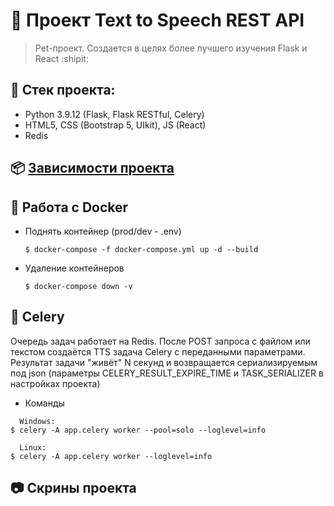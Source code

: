 # :poop: Проект Text to Speech REST API
> Pet-проект. Создается в целях более лучшего изучения Flask и React :shipit:

## :triangular_ruler: Стек проекта: 
- Python 3.9.12 (Flask, Flask RESTful, Celery)
- HTML5, CSS (Bootstrap 5, UIkit), JS (React)
- Redis

## :package: [Зависимости проекта](https://github.com/Re-Gelu/Text-to-Speech-API/blob/master/requirements.txt)

## :whale: Работа с Docker

- Поднять контейнер (prod/dev - .env)
  ```
  $ docker-compose -f docker-compose.yml up -d --build
  ```
  
- Удаление контейнеров
  ```
  $ docker-compose down -v
  ```

## :incoming_envelope: Celery

Очередь задач работает на Redis. После POST запроса с файлом или текстом создаётся TTS задача Celery с переданными параметрами. Результат задачи "живёт" N секунд и возвращается сериализируемым под json (параметры CELERY_RESULT_EXPIRE_TIME и TASK_SERIALIZER в настройках проекта)

- Команды 

```
  Windows:
$ celery -A app.celery worker --pool=solo --loglevel=info

  Linux:
$ celery -A app.celery worker --loglevel=info
```

## :camera: Скрины проекта

